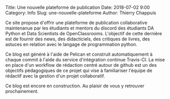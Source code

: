 Title: Une nouvelle plateforme de publication
Date: 2018-07-02 9:00
Category: Info
Slug: une-nouvelle-plateforme
Author: Thierry Chappuis

Ce site propose d'offrir une plateforme de publication collaborative maintenanue par les étudiants et mentors du discord des étudiants DA Python et Data Scientists de OpenClassrooms. L'objectif de cette dernière est de fournir des news, des didacticiels, des critiques de livres, des astuces en relation avec le langage de programmation python. 

Ce blog est généré à l'aide de Pelican et construit automatiquement à chaque commit à l'aide du service d'intégration continue Travis-CI. La mise en place d'un workflow de rédaction centré autour de github est un des objectifs pédagogiques de ce projet qui vise à familiariser l'équipe de rédactif avec la gestion d'un projet collaboratif.

Ce blog est encore en construction. Au plaisir de vous y retrouver prochainement.
